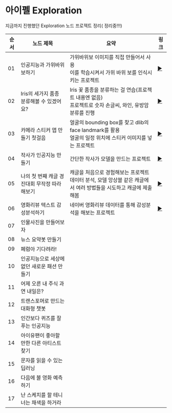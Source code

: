 # 아이펠 Exploration
지금까지 진행했던 Exploration 노드 프로젝트 정리( 정리중!!!)

순서 | 노드 제목 | 요약 | 링크 
---|---|---|---|
  01 | 인공지능과 가위바위보하기 | 가위바위보 이미지를 직접 만들어서 사용</br>이를 학습시켜서 가위 바위 보를 인식시키는 프로젝트 | [▶](https://github.com/phthys/aiffel/blob/main/%5BE-01%5DRockScissorPaper.ipynb)
  02 | Iris의 세가지 품종 분류해볼 수 있겠어요? | Iris 꽃 품종을 분류하는 걸 연습(프로젝트 내용엔 없음)</br>프로젝트로 숫자 손글씨, 와인, 유방암 분류를 진행 | [▶](https://github.com/phthys/aiffel/blob/main/%5BE-02%5DDigitsWineBreastCancer.ipynb)
03 | 카메라 스티커 앱 만들기 첫걸음 | 얼굴의 bounding box를 찾고 dlib의 face landmark를 활용</br>얼굴의 일정 위치에 스티커 이미지를 넣는 프로젝트 | [▶](https://github.com/phthys/aiffel/blob/main/%5BE-03%5DCameraFaceSticker.ipynb)
04 | 작사가 인공지능 만들기 | 간단한 작사가 모델을 만드는 프로젝트 | [▶](https://github.com/phthys/aiffel/blob/main/%5BE-04%5DLyricistAi.ipynb)
05 | 나의 첫 번째 캐글 경진대회 무작정 따라해보기 | 캐글을 처음으로 경험해보는 프로젝트</br>데이터 분석, 모델 앙상블 같은 캐글에서  여러 방법들을 시도하고 캐글에 제출해봄 | [▶](https://github.com/phthys/aiffel/blob/main/%5BE-05%5DKaggleExplore.ipynb)
06 | 영화리뷰 텍스트 감성분석하기 | 네이버 영화리뷰 데이터를 통해 감성분석을 해보는 프로젝트 | [▶](https://github.com/phthys/aiffel/blob/main/%5BE-06%5DNaverMovieReviewSentionalClassification.ipynb)
07 | 인물사진을 만들어보자 | | |
08 | 뉴스 요약봇 만들기 | | |
09 | 폐렴아 기다려라! | | |
10 | 인공지능으로 세상에 없던 새로운 패션 만들기 | | |
11 | 어제 오른 내 주식 과연 내일은? | | |
12 | 트랜스포머로 만드는 대화형 챗봇 | | |
13 | 인간보다 퀴즈를 잘푸는 인공지능 | | |
14 | 아이유팬이 좋아할 만한 다른 아티스트 찾기 | | |
15 | 문자를 읽을 수 있는 딥러닝 | | |
16 | 다음에 볼 영화 예측하기 | | |
17 | 난 스케치를 할 테니 너는 채색을 하거라 | | |

